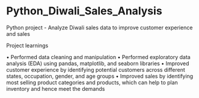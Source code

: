 # Python_Diwali_Sales_Analysis

Python project - Analyze Diwali sales data to improve customer experience and sales


Project learnings

• Performed data cleaning and manipulation
• Performed exploratory data analysis (EDA) using pandas, matplotlib, and seaborn libraries
• Improved customer experience by identifying potential customers across different states, occupation, gender, and age groups
• Improved sales by identifying most selling product categories and products, which can help to plan inventory and hence meet the demands
